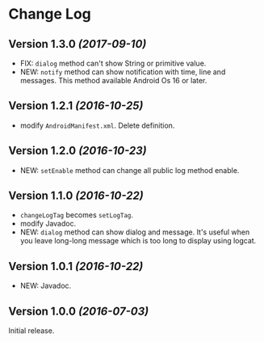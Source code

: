 Change Log
==========

Version 1.3.0 *(2017-09-10)*
----------------------------

 * FIX: `dialog` method can't show String or primitive value.
 * NEW: `notify` method can show notification with time, line and messages. This method available Android Os 16 or later.


Version 1.2.1 *(2016-10-25)*
----------------------------

 * modify `AndroidManifest.xml`. Delete <application> definition.


Version 1.2.0 *(2016-10-23)*
----------------------------

 * NEW: `setEnable` method can change all public log method enable.


Version 1.1.0 *(2016-10-22)*
----------------------------

 * `changeLogTag` becomes `setLogTag`.
 * modify Javadoc.
 * NEW: `dialog` method can show dialog and message. It's useful when you leave long-long message which is too long to display using logcat.


Version 1.0.1 *(2016-10-22)*
----------------------------

 * NEW: Javadoc.


Version 1.0.0 *(2016-07-03)*
----------------------------

Initial release.
